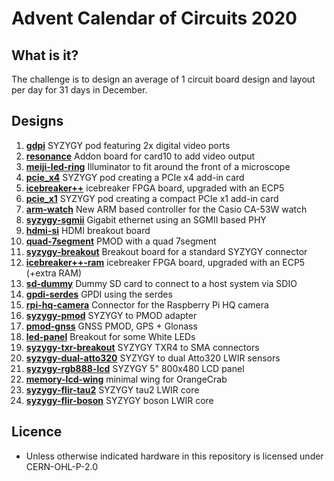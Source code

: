 # Advent Calendar of Circuits 2020 #

## What is it?
The challenge is to design an average of 1 circuit board design and layout per day for 31 days in December.

## Designs

  1. [__gdpi__](gpdi/) SYZYGY pod featuring 2x digital video ports
  2. [__resonance__](resonance/) Addon board for card10 to add video output
  3. [__meiji-led-ring__](meiji-led-ring/) Illuminator to fit around the front of a microscope
  4. [__pcie_x4__](pcie_x4/) SYZYGY pod creating a PCIe x4 add-in card
  5. [__icebreaker++__](icebreaker++/) icebreaker FPGA board, upgraded with an ECP5
  6. [__pcie_x1__](pcie_x1/) SYZYGY pod creating a compact PCIe x1 add-in card
  7. [__arm-watch__](arm-watch/) New ARM based controller for the Casio CA-53W watch
  8. [__syzygy-sgmii__](syzygy-sgmii/) Gigabit ethernet using an SGMII based PHY
  9. [__hdmi-si__](hdmi-si/) HDMI breakout board
  10. [__quad-7segment__](pmod-quad-7segment/) PMOD with a quad 7segment
  11. [__syzygy-breakout__](syzygy-breakout/) Breakout board for a standard SYZYGY connector
  12. [__icebreaker++-ram__](icebreaker++-ram/) icebreaker FPGA board, upgraded with an ECP5 (+extra RAM)
  13. [__sd-dummy__](pmod-sd-dummy/) Dummy SD card to connect to a host system via SDIO
  14. [__gpdi-serdes__](gpdi-serdes/) GPDI using the serdes
  15. [__rpi-hq-camera__](rpi-hq-camera/) Connector for the Raspberry Pi HQ camera
  16. [__syzygy-pmod__](syzygy-pmod/) SYZYGY to PMOD adapter
  17. [__pmod-gnss__](pmod-gnss/) GNSS PMOD, GPS + Glonass
  18. [__led-panel__](led-panel/) Breakout for some White LEDs
  19. [__syzygy-txr-breakout__](syzygy-txr-breakout/) SYZYGY TXR4 to SMA connectors
  20. [__syzygy-dual-atto320__](syzygy-dual-atto320/) SYZYGY to dual Atto320 LWIR sensors
  21. [__syzygy-rgb888-lcd__](syzygy-rgb888-lcd/) SYZYGY 5" 800x480 LCD panel
  22. [__memory-lcd-wing__](memory-lcd-wing/) minimal wing for OrangeCrab
  23. [__syzygy-flir-tau2__](syzygy-flir-tau2/) SYZYGY tau2 LWIR core
  24. [__syzygy-flir-boson__](syzygy-flir-boson/) SYZYGY boson LWIR core
## Licence
 * Unless otherwise indicated hardware in this repository is licensed under CERN-OHL-P-2.0

